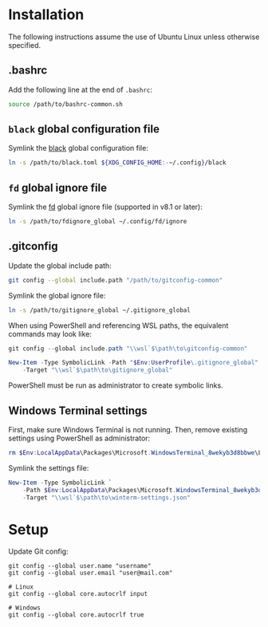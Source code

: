 # Installation

The following instructions assume the use of Ubuntu Linux unless otherwise
specified.

## .bashrc

Add the following line at the end of `.bashrc`:
```bash
source /path/to/bashrc-common.sh
```

## `black` global configuration file

Symlink the [black][] global configuration file:
```bash
ln -s /path/to/black.toml ${XDG_CONFIG_HOME:-~/.config}/black
```

## `fd` global ignore file

Symlink the [fd][] global ignore file (supported in v8.1 or later):
```bash
ln -s /path/to/fdignore_global ~/.config/fd/ignore
```

## .gitconfig

Update the global include path:
```bash
git config --global include.path "/path/to/gitconfig-common"
```

Symlink the global ignore file:
```bash
ln -s /path/to/gitignore_global ~/.gitignore_global
```

When using PowerShell and referencing WSL paths, the equivalent commands may
look like:
```powershell
git config --global include.path "\\wsl`$\path\to\gitconfig-common"

New-Item -Type SymbolicLink -Path "$Env:UserProfile\.gitignore_global" `
    -Target "\\wsl`$\path\to\gitignore_global"
```
PowerShell must be run as administrator to create symbolic links.

## Windows Terminal settings

First, make sure Windows Terminal is not running. Then, remove existing
settings using PowerShell as administrator:
```powershell
rm $Env:LocalAppData\Packages\Microsoft.WindowsTerminal_8wekyb3d8bbwe\LocalState\*
```

Symlink the settings file:
```powershell
New-Item -Type SymbolicLink `
    -Path $Env:LocalAppData\Packages\Microsoft.WindowsTerminal_8wekyb3d8bbwe\LocalState\settings.json `
    -Target "\\wsl`$\path\to\winterm-settings.json"
```

# Setup

Update Git config:
```
git config --global user.name "username"
git config --global user.email "user@mail.com"

# Linux
git config --global core.autocrlf input

# Windows
git config --global core.autocrlf true
```

[black]: https://black.readthedocs.io/en/stable/usage_and_configuration/the_basics.html#where-black-looks-for-the-file
[fd]: https://github.com/sharkdp/fd
